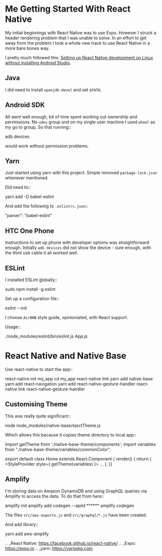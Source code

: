 # Me Getting Started With React Native

My initial beginnings with React Native was to use Expo. However I struck a
header rendering problem that I was unable to solve. In an effort to get away
from the problem I took a whole new track to use React Native in a more bare
bones way.

I pretty much followed this: [Setting up React Native development on Linux
without installing Android Studio](https://medium.com/@khairold/setting-up-react-native-on-linux-without-android-studio-a65f3e011bbb>).

## Java

I did need to install `openjdk-devel` and set `$PATH`.

## Android SDK

All went well enough, bit of time spent working out ownership and permissions.
No `udev` group and on my single user machine I used `wheel` as my go to group. So that running::

   adb devices

would work without permission problems.

## Yarn

Just started using yarn with this project. Simple removed `package-lock.json` whenever mentioned.

Did need to::

   yarn add -D babel-eslint

And add the following to `.eslintrc.json`::

  "parser": "babel-eslint"


## HTC One Phone

Instructions to set up phone with developer options was straightforward enough.
Initially `adb devices` did not show the device - sure enough, with the third
usb cable it all worked well.

## ESLint

I installed ESLint globally::

   sudo npm install -g eslint

Set up a configuration file::

  eslint --init

I choose `AirBNB` style guide, opinioniated, with React support.

Usage::

   ./node_modules/eslint/bin/eslint.js App.js

# React Native and Native Base

Use react-native to start the app::

   react-native init my_app
   cd my_app
   react-native link
   yarn add native-base
   yarn add react-navigation
   yarn add react-native-gesture-handler
   react-native link react-native-gesture-handler

## Customising Theme

This was really quite significant::

   node node_modules/native-base/ejectTheme.js

Which allows this because it copies theme directory to local app::

   import getTheme from './native-base-theme/components';
   import variables from "./native-base-theme/variables/commonColor";

   export default class Home extends React.Component {
     render() {
       return (
         <StyleProvider style={ getTheme(variables) }>
            ...
         </StyleProvider>
      );
   }}

## Amplify

I'm storing data on Amazon DynamoDB and using GraphQL queries via Amplify to
access the data. To do that from here::

   amplify init
   amplify add codegen --apiId ******
   amplify codegen

The files `src/aws-exports.js` and `src/graphql/*.js` have been created.

And add library::

   yarn add aws-amplify

.. _React Native: https://facebook.github.io/react-native/
.. _Expo: https://expo.io
.. _yarn: https://yarnpkg.com


